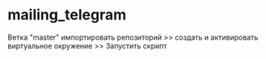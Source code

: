 # mailing_telegram
Ветка "master"
импортировать репозиторий >> создать и активировать виртуальное окружение >> Запустить скрипт
